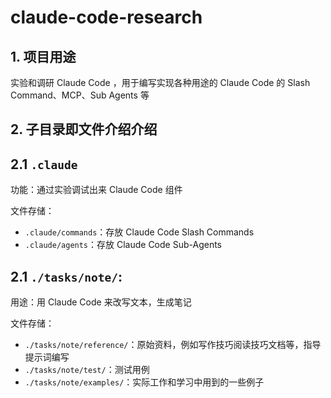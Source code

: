 # claude-code-research

## 1. 项目用途

实验和调研 Claude Code ，用于编写实现各种用途的 Claude Code 的 Slash Command、MCP、Sub Agents 等

## 2. 子目录即文件介绍介绍

## 2.1 `.claude`

功能：通过实验调试出来 Claude Code 组件

文件存储：

* `.claude/commands`：存放 Claude Code Slash Commands
* `.claude/agents`：存放 Claude Code Sub-Agents


## 2.1 `./tasks/note/`:  

用途：用 Claude Code 来改写文本，生成笔记

文件存储：

* `./tasks/note/reference/`：原始资料，例如写作技巧阅读技巧文档等，指导提示词编写
* `./tasks/note/test/`：测试用例
* `./tasks/note/examples/`：实际工作和学习中用到的一些例子

